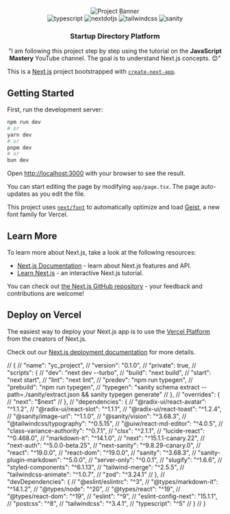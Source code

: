 <div align="center">
  <br />
      <img src="https://github.com/user-attachments/assets/471e2baa-8781-43b8-aaed-62e313d03e99" alt="Project Banner">
    </a>
  <br />

  <div>
    <img src="https://img.shields.io/badge/-Typescript-black?style=for-the-badge&logoColor=white&logo=react&color=3178C6" alt="typescript" />
    <img src="https://img.shields.io/badge/-Next_JS-black?style=for-the-badge&logoColor=white&logo=nextdotjs&color=000000" alt="nextdotjs" />
    <img src="https://img.shields.io/badge/-Tailwind_CSS-black?style=for-the-badge&logoColor=white&logo=tailwindcss&color=06B6D4" alt="tailwindcss" />
    <img src="https://img.shields.io/badge/-Sanity-black?style=for-the-badge&logoColor=white&logo=sanity&color=F03E2F" alt="sanity" />

  </div>

<h3 align="center">Startup Directory Platform</h3>

   <div align="center">
     "I am following this project step by step using the tutorial on the <b>JavaScript Mastery</b> YouTube channel. The goal is to understand Next.js concepts. 😊"
    </div>
</div>

This is a [Next.js](https://nextjs.org) project bootstrapped with [`create-next-app`](https://nextjs.org/docs/app/api-reference/cli/create-next-app).

## Getting Started

First, run the development server:

```bash
npm run dev
# or
yarn dev
# or
pnpm dev
# or
bun dev
```

Open [http://localhost:3000](http://localhost:3000) with your browser to see the result.

You can start editing the page by modifying `app/page.tsx`. The page auto-updates as you edit the file.

This project uses [`next/font`](https://nextjs.org/docs/app/building-your-application/optimizing/fonts) to automatically optimize and load [Geist](https://vercel.com/font), a new font family for Vercel.

## Learn More

To learn more about Next.js, take a look at the following resources:

- [Next.js Documentation](https://nextjs.org/docs) - learn about Next.js features and API.
- [Learn Next.js](https://nextjs.org/learn) - an interactive Next.js tutorial.

You can check out [the Next.js GitHub repository](https://github.com/vercel/next.js) - your feedback and contributions are welcome!

## Deploy on Vercel

The easiest way to deploy your Next.js app is to use the [Vercel Platform](https://vercel.com/new?utm_medium=default-template&filter=next.js&utm_source=create-next-app&utm_campaign=create-next-app-readme) from the creators of Next.js.

Check out our [Next.js deployment documentation](https://nextjs.org/docs/app/building-your-application/deploying) for more details.

// {
// "name": "yc_project",
// "version": "0.1.0",
// "private": true,
// "scripts": {
// "dev": "next dev --turbo",
// "build": "next build",
// "start": "next start",
// "lint": "next lint",
// "predev": "npm run typegen",
// "prebuild": "npm run typegen",
// "typegen": "sanity schema extract --path=./sanity/extract.json && sanity typegen generate"
// },
// "overrides": {
// "next": "$next"
// },
// "dependencies": {
// "@radix-ui/react-avatar": "^1.1.2",
// "@radix-ui/react-slot": "^1.1.1",
// "@radix-ui/react-toast": "^1.2.4",
// "@sanity/image-url": "^1.1.0",
// "@sanity/vision": "^3.68.3",
// "@tailwindcss/typography": "^0.5.15",
// "@uiw/react-md-editor": "^4.0.5",
// "class-variance-authority": "^0.7.1",
// "clsx": "^2.1.1",
// "lucide-react": "^0.468.0",
// "markdown-it": "^14.1.0",
// "next": "^15.1.1-canary.22",
// "next-auth": "^5.0.0-beta.25",
// "next-sanity": "^9.8.29-canary.0",
// "react": "^19.0.0",
// "react-dom": "^19.0.0",
// "sanity": "^3.68.3",
// "sanity-plugin-markdown": "^5.0.0",
// "server-only": "^0.0.1",
// "slugify": "^1.6.6",
// "styled-components": "^6.1.13",
// "tailwind-merge": "^2.5.5",
// "tailwindcss-animate": "^1.0.7",
// "zod": "^3.24.1"
// },
// "devDependencies": {
// "@eslint/eslintrc": "^3",
// "@types/markdown-it": "^14.1.2",
// "@types/node": "^20",
// "@types/react": "^19",
// "@types/react-dom": "^19",
// "eslint": "^9",
// "eslint-config-next": "15.1.1",
// "postcss": "^8",
// "tailwindcss": "^3.4.1",
// "typescript": "^5"
// }
// }
